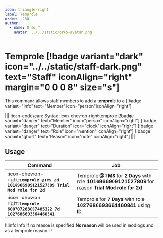 ```yaml
---
icon: triangle-right
label: Temprole
order: -280
author:
  - name: Oreo ™
    avatar: ../../static/oreo-avatar.png
---
```


# Temprole [!badge variant="dark" icon="../../static/staff-dark.png" text="Staff" iconAlign="right" margin="0 0 0 8" size="s"]

This command allows staff members to add a **temprole** to a [!badge variant="info" text="Member" icon="person"iconAlign="right"]

||| :icon-codescan: Syntax
:icon-chevron-right:temprole [!badge variant="danger" text="Member" icon="person" iconAlign="right"] [!badge variant="danger" text="Duration" icon="clock" iconAlign="right"] [!badge variant="danger" text="Role" icon="mention" iconAlign="right"] [!badge variant="ghost" text="Reason" icon="note" iconAlign="right"]
|||

## Usage

| Command                                                                              | Job                                                                                                     |
| ------------------------------------------------------------------------------------ | ------------------------------------------------------------------------------------------------------- |
| :icon-chevron-right:**`temprole @TMS 2d 1016966909121527809 Trial Mod role for 2d`** | Temprole **@TMS** for **2 Days** with role **1016966909121527809** for reason **Trial Mod role for 2d** |
| :icon-chevron-right:**`temprole 600707283097485322 7d 1027686693664460841`**         | Temprole for **7 Days** with role **1027686693664460841** using **ID**                                  |

!!!info Info
If no reason is specified **No reason** will be used in modlogs and as a temprole reason
!!!
